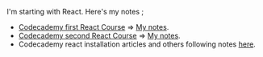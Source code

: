 I'm starting with React. Here's my notes ;

- [Codecademy first React Course](https://www.codecademy.com/learn/react-101) => [My notes](//notes_101.md).
- [Codecademy second React Course](https://www.codecademy.com/learn/react-102) => [My notes](//notes_102.md).
- Codecademy react installation articles and others following notes [here](./notes_103.md).
